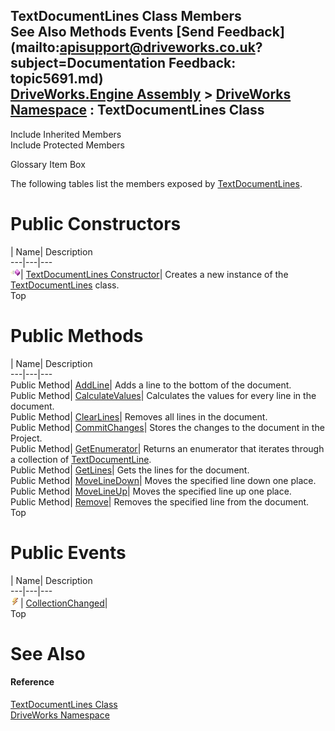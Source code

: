 TextDocumentLines Class Members   
See Also Methods Events [Send Feedback](mailto:apisupport@driveworks.co.uk?subject=Documentation Feedback: topic5691.md)  
[DriveWorks.Engine Assembly](topic2156.md) > [DriveWorks Namespace](topic2159.md) : TextDocumentLines Class  
---  
  
Include Inherited Members    
Include Protected Members  


Glossary Item Box

The following tables list the members exposed by [TextDocumentLines](topic5691.md).

# Public Constructors

| Name| Description  
---|---|---  
![Public Constructor](dotnetimages/publicConstructor.gif)| [TextDocumentLines Constructor](topic5697.md)| Creates a new instance of the [TextDocumentLines](topic5691.md) class.   
Top

# Public Methods

| Name| Description  
---|---|---  
Public Method| [AddLine](topic5698.md)| Adds a line to the bottom of the document.   
Public Method| [CalculateValues](topic5699.md)| Calculates the values for every line in the document.   
Public Method| [ClearLines](topic5700.md)| Removes all lines in the document.   
Public Method| [CommitChanges](topic5701.md)| Stores the changes to the document in the Project.   
Public Method| [GetEnumerator](topic5702.md)| Returns an enumerator that iterates through a collection of [TextDocumentLine](topic5659.md).   
Public Method| [GetLines](topic5703.md)| Gets the lines for the document.   
Public Method| [MoveLineDown](topic5704.md)| Moves the specified line down one place.   
Public Method| [MoveLineUp](topic5705.md)| Moves the specified line up one place.   
Public Method| [Remove](topic5706.md)| Removes the specified line from the document.   
Top

# Public Events

| Name| Description  
---|---|---  
![Public Event](dotnetimages/publicEvent.gif)| [CollectionChanged](topic5707.md)|   
Top

# See Also

#### Reference

[TextDocumentLines Class](topic5691.md)   
[DriveWorks Namespace](topic2159.md)


